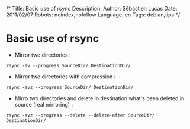 /*
Title: Basic use of rsync
Description: 
Author: Sébastien Lucas
Date: 2011/02/07
Robots: noindex,nofollow
Language: en
Tags: debian,tips
*/
# Basic use of rsync

*	Mirror two directories :

```
rsync -av --progress SourceDir/ DestinationDir/
```

*	Mirror two directories with compression :

```
rsync -avz --progress SourceDir/ DestinationDir/
```

*	Mirro two directories and delete in destination what's been deleted in source (real mirroring) :

```
rsync -avz --progress --delete --delete-after SourceDir/ DestinationDir/
```





